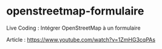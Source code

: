 # openstreetmap-formulaire
Live Coding : Intégrer OpenStreetMap à un formulaire

Article : https://www.youtube.com/watch?v=1ZmHG3cqPAs

